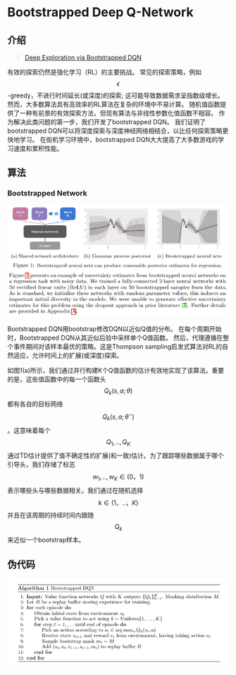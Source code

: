 # Bootstrapped Deep Q-Network

## 介绍

> [Deep Exploration via Bootstrapped DQN](https://arxiv.org/pdf/1602.04621.pdf)

有效的探索仍然是强化学习（RL）的主要挑战。 常见的探索策略，例如 $$\epsilon$$ -greedy，不进行时间延长\(或深度\)的探索; 这可能导致数据需求呈指数级增长。 然而，大多数算法具有高效率的RL算法在复杂的环境中不易计算。 随机值函数提供了一种有前景的有效探索方法，但现有算法与非线性参数化值函数不相容。 作为解决此类问题的第一步，我们开发了bootstrapped DQN。 我们证明了bootstrapped DQN可以将深度探索与深度神经网络相结合，以比任何探索策略更快地学习。 在街机学习环境中，bootstrapped DQN大大提高了大多数游戏的学习速度和累积性能。

## 算法

### Bootstrapped Network

![](../../.gitbook/assets/image%20%2839%29.png)

Bootstrapped DQN用bootstrap修改DQN以近似Q值的分布。 在每个周期开始时，Bootstrapped DQN从其近似后验中采样单个Q值函数。 然后，代理遵循在整个事件期间对该样本最优的策略。这是Thompson sampling启发式算法对RL的自然适应，允许时间上的扩展\(或深度\)探索。

如图1\(a\)所示，我们通过并行构建K个Q值函数的估计有效地实现了该算法。重要的是，这些值函数中的每一个函数头 $$Q_k(s,a;θ)$$ 都有各自的目标网络 $$Q_k(s,a;θ^-)$$ 。这意味着每个 $$Q_1,..,Q_K$$ 通过TD估计提供了值不确定性的扩展\(和一致\)估计。为了跟踪哪些数据属于哪个引导头，我们存储了标志 $$w_1,..,w_K∈(0，1)$$ 表示哪些头与哪些数据相关。我们通过在随机选择 $$k∈(1，..，K)$$ 并且在该周期的持续时间内跟随 $$Q_k$$ 来近似一个bootstrap样本。

## 伪代码

![](../../.gitbook/assets/image%20%2838%29.png)


